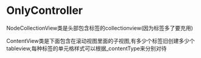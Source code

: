 # OnlyController

NodeCollectionView类是头部包含标签的collectionview(因为标签多了要充用)

ContentView类是下面包含在滚动视图里面的子视图,有多少个标签旧创建多少个tableview,每种标签的单元格样式可以根据_contentType来分别对待

